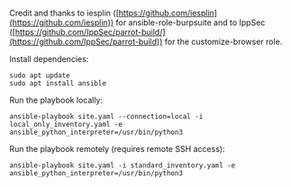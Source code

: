 Credit and thanks to iesplin ([https://github.com/iesplin](https://github.com/iesplin)) for ansible-role-burpsuite and to IppSec ([https://github.com/IppSec/parrot-build/](https://github.com/IppSec/parrot-build)) for the customize-browser role.

Install dependencies:
```
sudo apt update
sudo apt install ansible
```

Run the playbook locally:
```
ansible-playbook site.yaml --connection=local -i local_only_inventory.yaml -e ansible_python_interpreter=/usr/bin/python3
```

Run the playbook remotely (requires remote SSH access):
```
ansible-playbook site.yaml -i standard_inventory.yaml -e ansible_python_interpreter=/usr/bin/python3
```
